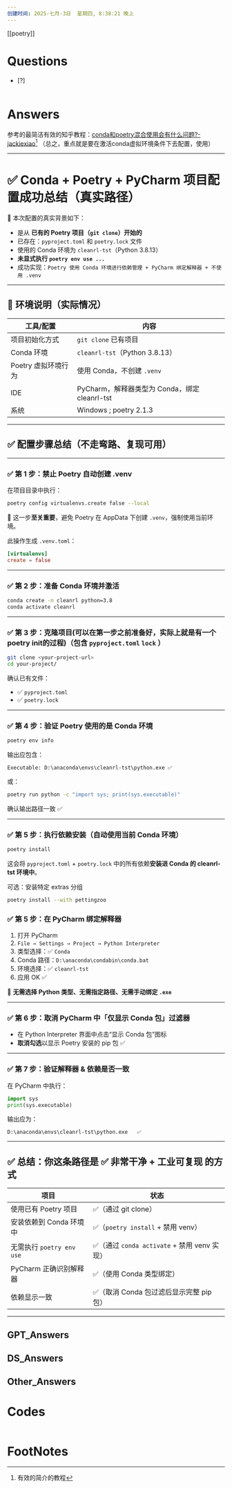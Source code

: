 ```yaml
---
创建时间: 2025-七月-3日  星期四, 8:38:21 晚上
---
```

[[poetry]]

# Questions

- [?] 

```python

```

# Answers

参考的最简洁有效的知乎教程：[conda和poetry混合使用会有什么问题?-jackiexiao](https://www.zhihu.com/question/480325698/answer/2120564872)[^1]
（总之，重点就是要在激活conda虚拟环境条件下去配置，使用）


---

# ✅ Conda + Poetry + PyCharm 项目配置成功总结（真实路径）

📌 本次配置的真实背景如下：

* 是从 **已有的 Poetry 项目（`git clone`）开始的**
* 已存在：`pyproject.toml` 和 `poetry.lock` 文件
* 使用的 Conda 环境为 `cleanrl-tst`（Python 3.8.13）
* **未显式执行 `poetry env use ...`**
* 成功实现：`Poetry 使用 Conda 环境进行依赖管理 + PyCharm 绑定解释器 + 不使用 .venv`

---

## 🧱 环境说明（实际情况）

| 工具/配置         | 内容                                  |
| ------------- | ----------------------------------- |
| 项目初始化方式       | `git clone` 已有项目                    |
| Conda 环境      | `cleanrl-tst`（Python 3.8.13）        |
| Poetry 虚拟环境行为 | 使用 Conda，不创建 `.venv`                |
| IDE           | PyCharm，解释器类型为 Conda，绑定 cleanrl-tst |
| 系统            | Windows ; poetry 2.1.3              |

---

## ✅ 配置步骤总结（不走弯路、复现可用）

---

### ✅ 第 1 步：禁止 Poetry 自动创建 .venv

在项目目录中执行：

```bash
poetry config virtualenvs.create false --local
```

📌 这一步**至关重要**，避免 Poetry 在 AppData 下创建 `.venv`，强制使用当前环境。

此操作生成 `.venv.toml`：

```toml
[virtualenvs]
create = false
```

---

### ✅ 第 2 步：准备 Conda 环境并激活

```bash
conda create -n cleanrl python=3.8
conda activate cleanrl
```

---

### ✅ 第 3 步：克隆项目(可以在第一步之前准备好，实际上就是有一个poetry init的过程)（包含 `pyproject.toml` `lock` ）

```bash
git clone <your-project-url>
cd your-project/
```

确认已有文件：

* ✅ `pyproject.toml`
* ✅ `poetry.lock`


---

### ✅ 第 4 步：验证 Poetry 使用的是 Conda 环境

```bash
poetry env info
```

输出应包含：

```
Executable: D:\anaconda\envs\cleanrl-tst\python.exe ✅
```

或：

```bash
poetry run python -c "import sys; print(sys.executable)"
```

确认输出路径一致 ✅

---
### ✅ 第 5 步：执行依赖安装（自动使用当前 Conda 环境）

```bash
poetry install
```

这会将 `pyproject.toml` + `poetry.lock` 中的所有依赖**安装进 Conda 的 cleanrl-tst 环境中**。

可选：安装特定 extras 分组

```bash
poetry install --with pettingzoo
```

### ✅ 第 5 步：在 PyCharm 绑定解释器

1. 打开 PyCharm
2. `File → Settings → Project → Python Interpreter`
3. 类型选择：✅ `Conda`
4. Conda 路径：`D:\anaconda\condabin\conda.bat`
5. 环境选择：✅ `cleanrl-tst`
6. 应用 OK ✅

📌 **无需选择 Python 类型、无需指定路径、无需手动绑定 `.exe`**

---

### ✅ 第 6 步：取消 PyCharm 中「仅显示 Conda 包」过滤器

* 在 Python Interpreter 界面中点击“显示 Conda 包”图标
* **取消勾选**以显示 Poetry 安装的 pip 包 ✅

---

### ✅ 第 7 步：验证解释器 & 依赖是否一致

在 PyCharm 中执行：

```python
import sys
print(sys.executable)
```

输出应为：

```
D:\anaconda\envs\cleanrl-tst\python.exe   ✅
```

---

## ✅ 总结：你这条路径是 ✅ 非常干净 + 工业可复现 的方式

| 项目                    | 状态                                  |
| --------------------- | ----------------------------------- |
| 使用已有 Poetry 项目        | ✅（通过 git clone）                     |
| 安装依赖到 Conda 环境中       | ✅（`poetry install` + 禁用 venv）       |
| 无需执行 `poetry env use` | ✅（通过 `conda activate` + 禁用 venv 实现） |
| PyCharm 正确识别解释器       | ✅（使用 Conda 类型绑定）                    |
| 依赖显示一致                | ✅（取消 Conda 包过滤后显示完整 pip 包）          |

---


## GPT_Answers


## DS_Answers


## Other_Answers


# Codes

```python

```


# FootNotes

[^1]: 有效的简介的教程
